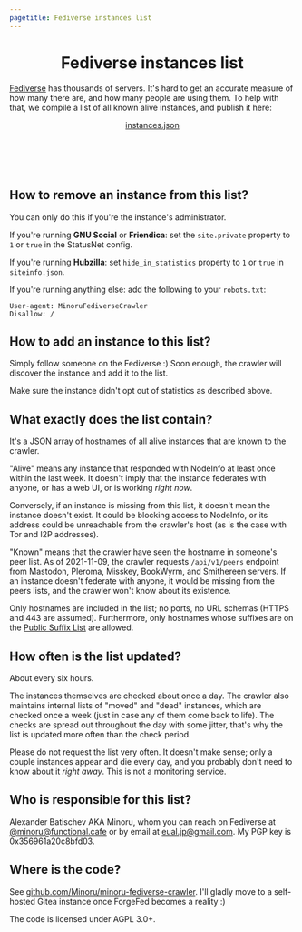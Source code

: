 ```yaml
---
pagetitle: Fediverse instances list
---
```


<center>
<h1>Fediverse instances list</h1>
</center>

[Fediverse][wikipedia-fediverse] has thousands of servers. It's hard to get an
accurate measure of how many there are, and how many people are using them. To
help with that, we compile a list of all known alive instances, and publish it
here:

<center>
<a href="./instances.json">instances.json</a>
</center>

<h1>&nbsp;<!-- spacer --></h1>

[wikipedia-fediverse]: https://en.wikipedia.org/wiki/Fediverse "Fediverse — Wikipedia"

## How to remove an instance from this list?

You can only do this if you're the instance's administrator.

If you're running **GNU Social** or **Friendica**: set the `site.private`
property to `1` or `true` in the StatusNet config.

If you're running **Hubzilla**: set `hide_in_statistics` property to `1` or
`true` in `siteinfo.json`.

If you're running anything else: add the following to your `robots.txt`:

```
User-agent: MinoruFediverseCrawler
Disallow: /
```

## How to add an instance to this list?

Simply follow someone on the Fediverse :) Soon enough, the crawler will discover
the instance and add it to the list.

Make sure the instance didn't opt out of statistics as described above.

## What exactly does the list contain?

It's a JSON array of hostnames of all alive instances that are known to the
crawler.

"Alive" means any instance that responded with NodeInfo at least once within the
last week. It doesn't imply that the instance federates with anyone, or has a web
UI, or is working *right now*.

Conversely, if an instance is missing from this list, it doesn't mean the
instance doesn't exist. It could be blocking access to NodeInfo, or its address
could be unreachable from the crawler's host (as is the case with Tor and I2P
addresses).

"Known" means that the crawler have seen the hostname in someone's peer list. As
of 2021-11-09, the crawler requests `/api/v1/peers` endpoint from Mastodon,
Pleroma, Misskey, BookWyrm, and Smithereen servers. If an instance doesn't
federate with anyone, it would be missing from the peers lists, and the crawler
won't know about its existence.

Only hostnames are included in the list; no ports, no URL schemas (HTTPS and 443
are assumed). Furthermore, only hostnames whose suffixes are on the [Public
Suffix List][publicsuffix] are allowed.

[publicsuffix]: https://publicsuffix.org/ "Public Suffix List"

## How often is the list updated?

About every six hours.

The instances themselves are checked about once a day. The crawler also
maintains internal lists of "moved" and "dead" instances, which are checked once
a week (just in case any of them come back to life). The checks are spread out
throughout the day with some jitter, that's why the list is updated more often
than the check period.

Please do not request the list very often. It doesn't make sense; only a couple
instances appear and die every day, and you probably don't need to know about it
*right away*. This is not a monitoring service.

## Who is responsible for this list?

Alexander Batischev AKA Minoru, whom you can reach on Fediverse at <a href="https://functional.cafe/@minoru">@minoru@functional.cafe</a> or by email at <a href="mailto:eual.jp@gmail.com">eual.jp@gmail.com</a>. My PGP key is 0x356961a20c8bfd03.

## Where is the code?

See
[github.com/Minoru/minoru-fediverse-crawler](https://github.com/Minoru/minoru-fediverse-crawler).
I'll gladly move to a self-hosted Gitea instance once ForgeFed becomes a reality :)

The code is licensed under AGPL 3.0+.
